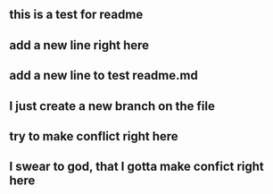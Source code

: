 ## this is a test for readme
## add a new line right here

## add a new line to test readme.md
## I just create a new branch on the file
## try to make conflict right here
## I swear to god, that I gotta make confict right here
